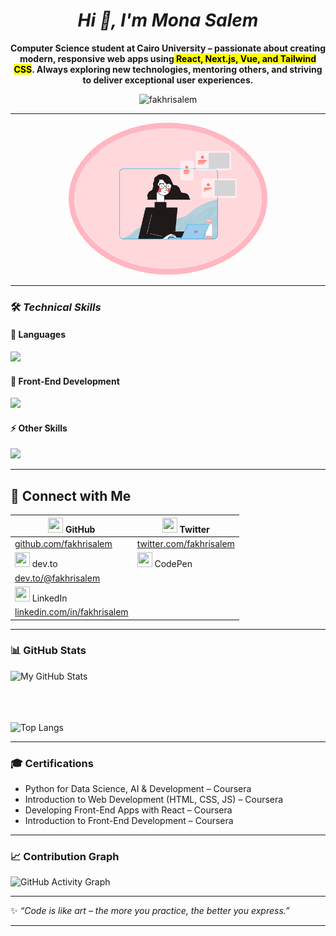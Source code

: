 
<h1 align="center"> <em><b> Hi 👋, I'm Mona  Salem</b></h1></em>


<p align="center" ><b>
   Computer Science student at<strong> <b>Cairo University</b></strong> – passionate about creating modern, responsive web apps using<mark> React, Next.js, Vue, and Tailwind CSS</mark>.  
   Always exploring new technologies, mentoring others, and striving to deliver exceptional user experiences.  
</b></p>

<p align="center">
  <img src="https://komarev.com/ghpvc/?username=fakhrisalem&label=Profile%20views&color=0e75b6&style=flat" alt="fakhrisalem" />
</p>

---
<p align="center">
  <kbd>
    <img src="https://raw.githubusercontent.com/fakhrisalem/fakhrisalem/main/about.gif" width="300"style="border: 9px solid #FFB6C1; border-radius: 50%;"  >
  </kbd>
</p>

---

### 🛠️<i> Technical Skills  </i>

#### 🚀 Languages  
<p align="left">
  <img src="https://skillicons.dev/icons?i=python,cpp,r,ts,js,prolog" />
</p>

#### 🎨 Front-End Development  
<p align="left">
  <img src="https://skillicons.dev/icons?i=react,next,vue,tailwind,sass,bootstrap,html,css" />
</p>

#### ⚡ Other Skills  
<p align="left">
  <img src="https://skillicons.dev/icons?i=git,github,figma,linux" />
</p>

---
## 🔗 Connect with Me

| <img src="https://cdn.jsdelivr.net/gh/simple-icons/simple-icons/icons/github.svg" width="24" height="24"/> GitHub | <img src="https://cdn.jsdelivr.net/gh/simple-icons/simple-icons/icons/twitter.svg" width="24" height="24"/> Twitter |
|---|---|
| [github.com/fakhrisalem](https://github.com/fakhrisalem) | [twitter.com/fakhrisalem](https://twitter.com/fakhrisalem) |
| <img src="https://cdn.jsdelivr.net/gh/simple-icons/simple-icons/icons/dev-dot-to.svg" width="24" height="24"/> dev.to | <img src="https://cdn.jsdelivr.net/gh/simple-icons/simple-icons/icons/codepen.svg" width="24" height="24"/> CodePen |
| [dev.to/@fakhrisalem](https://dev.to/@fakhrisalem) | 
| <img src="https://cdn.jsdelivr.net/gh/simple-icons/simple-icons/icons/linkedin.svg" width="24" height="24"/> LinkedIn |
| [linkedin.com/in/fakhrisalem](https://linkedin.com/in/fakhrisalem) |



---

### 📊 GitHub Stats
![My GitHub Stats](https://github-readme-stats.vercel.app/api?username=fakhrisalem&show_icons=true&theme=radical&hide_border=true&rank_icon=github)

  <br><br><br>
![Top Langs](https://github-readme-stats.vercel.app/api/top-langs/?username=fakhrisalem&layout=compact&theme=radical&hide_border=true)
</p>

---

### 🎓 Certifications
- Python for Data Science, AI & Development – Coursera  
- Introduction to Web Development (HTML, CSS, JS) – Coursera  
- Developing Front-End Apps with React – Coursera  
- Introduction to Front-End Development – Coursera  

---

### 📈 Contribution Graph
![GitHub Activity Graph](https://github-readme-activity-graph.vercel.app/graph?username=fakhrisalem&theme=tokyo-night)

---

✨ *“Code is like art – the more you practice, the better you express.”*  

---





